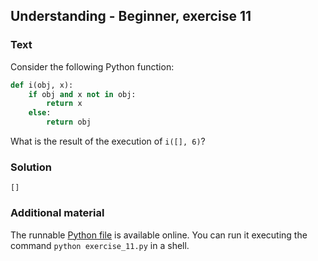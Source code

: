 ## Understanding - Beginner, exercise 11

### Text

Consider the following Python function:

```python
def i(obj, x):
    if obj and x not in obj:
        return x
    else:
        return obj
```

What is the result of the execution of `i([], 6)`?

### Solution
`[]`

### Additional material
The runnable [Python file](exercise_11.py) is available online. You can run it executing the command `python exercise_11.py` in a shell.
